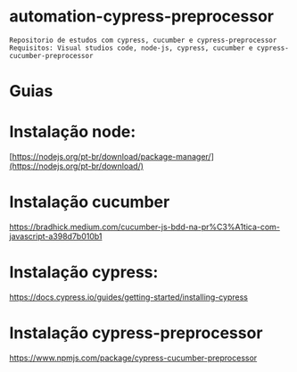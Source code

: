 # automation-cypress-preprocessor
``Repositorio de estudos com cypress, cucumber e cypress-preprocessor``
``Requisitos: Visual studios code, node-js, cypress, cucumber e cypress-cucumber-preprocessor``
 # Guias #
 # Instalação node:
 [https://nodejs.org/pt-br/download/package-manager/](https://nodejs.org/pt-br/download/)
 # Instalação cucumber
 https://bradhick.medium.com/cucumber-js-bdd-na-pr%C3%A1tica-com-javascript-a398d7b010b1
 # Instalação cypress:
 https://docs.cypress.io/guides/getting-started/installing-cypress
 # Instalação cypress-preprocessor
 https://www.npmjs.com/package/cypress-cucumber-preprocessor
